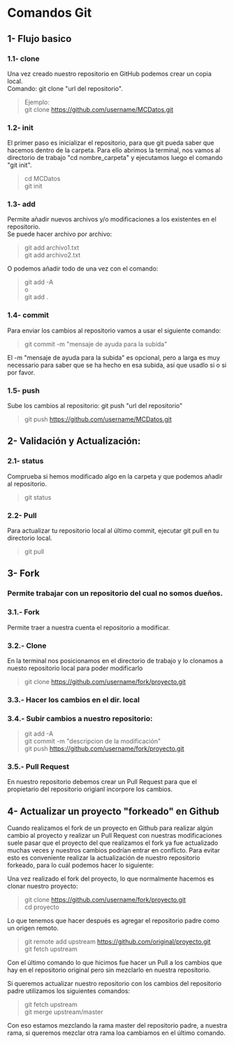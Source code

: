 # Comandos Git
## 1- Flujo basico

### 1.1- clone 
Una vez creado nuestro repositorio en GitHub podemos crear un copia local.   
Comando: git clone "url del repositorio".  
> Ejemplo:  
> git clone https://github.com/username/MCDatos.git

### 1.2- init
El primer paso es inicializar el repositorio, para que git pueda saber que hacemos dentro de la carpeta. Para ello abrimos la terminal, nos vamos al directorio de trabajo "cd nombre_carpeta" y ejecutamos luego el comando "git init".  

> cd MCDatos  
> git init  

### 1.3- add  
Permite añadir nuevos archivos y/o modificaciones a los existentes en el repositorio.  
Se puede hacer archivo por archivo:
> git add archivo1.txt  
> git add archivo2.txt

O podemos añadir todo de una vez con el comando:
> git add -A  
o  
> git add .

### 1.4- commit
Para enviar los cambios al repositorio vamos a usar el siguiente comando:
> git commit -m "mensaje de ayuda para la subida"

El -m "mensaje de ayuda para la subida" es opcional, pero a larga es muy necessario para saber que se ha hecho en esa subida, así que usadlo si o si por favor.

### 1.5- push
Sube los cambios al repositorio: git push "url del repositorio"  
> git push https://github.com/username/MCDatos.git


## 2- Validación y Actualización:
### 2.1- status
Comprueba si hemos modificado algo en la carpeta y que podemos añadir al repositorio. 
> git status

### 2.2- Pull
Para actualizar tu repositorio local al último commit, ejecutar git pull en tu directorio local.
> git pull

## 3- Fork  
### Permite trabajar con un repositorio del cual no somos dueños.
### 3.1.- Fork
Permite traer a nuestra cuenta el repositorio a modificar.  
### 3.2.- Clone
En la terminal nos posicionamos en el directorio de trabajo y lo clonamos a nuesto repositorio local para poder modificarlo  
> git clone https://github.com/username/fork/proyecto.git  

### 3.3.- Hacer los cambios en el dir. local  
### 3.4.- Subir cambios a nuestro repositorio:  
> git add -A       
> git commit -m "descripcion de la modificación"  
> git push https://github.com/username/fork/proyecto.git

### 3.5.- Pull Request
En nuestro repositorio debemos crear un Pull Request para que el propietario del repositorio origianl incorpore los cambios.

## 4- Actualizar un proyecto "forkeado" en Github  
Cuando realizamos el fork de un proyecto en Github para realizar algún cambio al proyecto y realizar un Pull Request con nuestras modificaciones suele pasar que el proyecto del que realizamos el fork ya fue actualizado muchas veces y nuestros cambios podrían entrar en conflicto. Para evitar esto es conveniente realizar la actualización de nuestro repositorio forkeado, para lo cuál podemos hacer lo siguiente:  

Una vez realizado el fork del proyecto, lo que normalmente hacemos es clonar nuestro proyecto:  

> git clone https://github.com/username/fork/proyecto.git    
> cd proyecto  

Lo que tenemos que hacer después es agregar el repositorio padre como un origen remoto.  

> git remote add upstream https://github.com/original/proyecto.git  
> git fetch upstream  

Con el último comando lo que hicimos fue hacer un Pull a los cambios que hay en el repositorio original pero sin mezclarlo en nuestra repositorio.  

Si queremos actualizar nuestro repositorio con los cambios del repositorio padre utilizamos los siguientes comandos:  

> git fetch upstream  
> git merge upstream/master  

Con eso estamos mezclando la rama master del repositorio padre, a nuestra rama, si queremos mezclar otra rama loa cambiamos en el último comando.  

